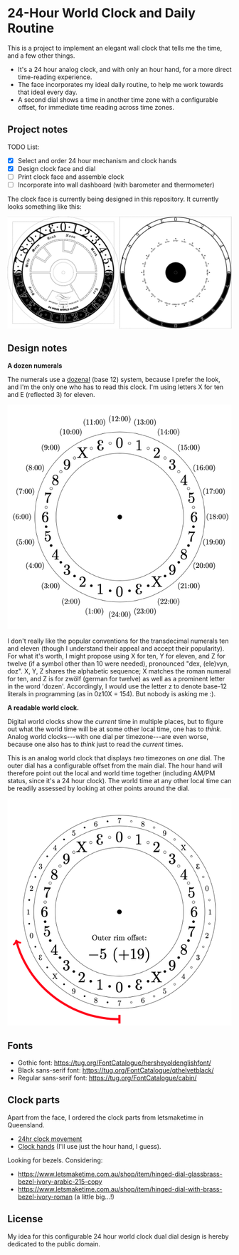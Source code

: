 24-Hour World Clock and Daily Routine
=====================================

This is a project to implement an elegant wall clock that tells me the time,
and a few other things.

* It's a 24 hour analog clock, and with only an hour hand, for a more direct
  time-reading experience.
* The face incorporates my ideal daily routine, to help me work towards that
  ideal every day.
* A second dial shows a time in another time zone with a configurable offset,
  for immediate time reading across time zones.


Project notes
-------------

TODO List:

* [x] Select and order 24 hour mechanism and clock hands
* [x] Design clock face and dial
* [ ] Print clock face and assemble clock
* [ ] Incorporate into wall dashboard (with barometer and thermometer)

The clock face is currently being designed in this repository. It currently
looks something like this:

![](clock.png)


Design notes
------------

**A dozen numerals**

The numerals use a [dozenal](https://en.wikipedia.org/wiki/Duodecimal) (base
12) system, because I prefer the look, and I'm the only one who has to read
this clock. I'm using letters X for ten and E (reflected 3) for eleven.

![](numerals.png)

I don't really like the popular conventions for the transdecimal numerals
ten and eleven (though I understand their appeal and accept their popularity).
For what it's worth, I might propose using X for ten, Y for eleven, and Z for
twelve (if a symbol other than 10 were needed), pronounced "dex, (ele)vyn,
doz".
X, Y, Z shares the alphabetic sequence; X matches the roman numeral for ten,
and Z is for zwölf (german for twelve) as well as a prominent letter in the
word 'dozen'.
Accordingly, I would use the letter z to denote base-12 literals in
programming (as in 0z10X = 154).
But nobody is asking me :).

**A readable world clock.**

Digital world clocks show the *current* time in multiple places, but to figure
out what the world time will be at some other local time, one has to *think*.
Analog world clocks---with one dial per timezone---are even worse, because 
one also has to *think* just to read the *current* times.

This is an analog world clock that displays *two* timezones on *one* dial.
The outer dial has a configurable offset from the main dial. The hour hand
will therefore point out the local and world time together (including AM/PM
status, since it's a 24 hour clock).
The world time at any other local time can be readily assessed by looking at
other points around the dial.

![](dials.png)


Fonts
-----

* Gothic font: https://tug.org/FontCatalogue/hersheyoldenglishfont/
* Black sans-serif font: https://tug.org/FontCatalogue/qthelvetblack/
* Regular sans-serif font: https://tug.org/FontCatalogue/cabin/


Clock parts
-----------

Apart from the face, I ordered the clock parts from letsmaketime in
Queensland.

* [24hr clock movement](https://www.letsmaketime.com.au/shop/item/24-hour-clock-movement-3mm-6mm---qc-24/high-torque)
* [Clock hands](https://www.letsmaketime.com.au/shop/item/retro-german-clock-hands-147mm)
  (I'll use just the hour hand, I guess).

Looking for bezels. Considering:

* https://www.letsmaketime.com.au/shop/item/hinged-dial-glassbrass-bezel-ivory-arabic-215-copy
* https://www.letsmaketime.com.au/shop/item/hinged-dial-with-brass-bezel-ivory-roman (a little big...!)

License
-------

My idea for this configurable 24 hour world clock dual dial design is hereby
dedicated to the public domain.

